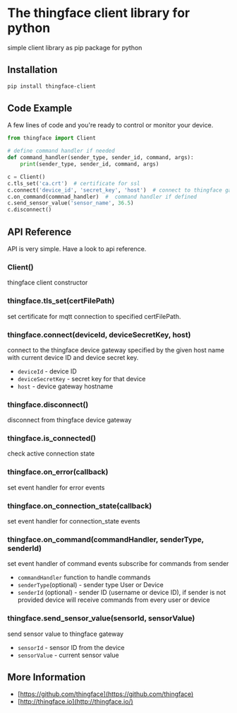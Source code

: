 # The thingface client library for python
simple client library as pip package for python

## Installation

```sh
pip install thingface-client
```

## Code Example

A few lines of code and you're ready to control or monitor your device.

```python
from thingface import Client

# define command handler if needed
def command_handler(sender_type, sender_id, command, args):
    print(sender_type, sender_id, command, args)

c = Client()
c.tls_set('ca.crt')  # certificate for ssl
c.connect('device_id', 'secret_key', 'host')  # connect to thingface gateway
c.on_command(commnad_handler)  #  command handler if defined
c.send_sensor_value('sensor_name', 36.5)
c.disconnect()
```

## API Reference
API is very simple. Have a look to api reference.

### Client()
thingface client constructor

### thingface.tls_set(certFilePath)
set certificate for mqtt connection to specified certFilePath.

### thingface.connect(deviceId, deviceSecretKey, host)
connect to the thingface device gateway specified by the given host name with current device ID and device secret key.
- `deviceId` - device ID
- `deviceSecretKey` - secret key for that device
- `host` - device gateway hostname

### thingface.disconnect()
disconnect from thingface device gateway

### thingface.is_connected()
check active connection state

### thingface.on_error(callback)
set event handler for error events

### thingface.on_connection_state(callback)
set event handler for connection_state events

### thingface.on_command(commandHandler, senderType, senderId)
set event handler of command events
subscribe for commands from sender
- `commandHandler` function to handle commands
- `senderType`(optional) - sender type User or Device
- `senderId` (optional) - sender ID (username or device ID), if sender is not provided device will receive commands from every user or device

### thingface.send_sensor_value(sensorId, sensorValue)
send sensor value to thingface gateway
- `sensorId` - sensor ID from the device
- `sensorValue` - current sensor value

## More Information
- [https://github.com/thingface](https://github.com/thingface)
- [http://thingface.io](http://thingface.io/)
